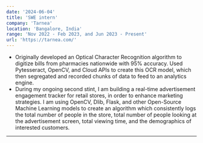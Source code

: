 ```yaml
---
date: '2024-06-04'
title: 'SWE intern'
company: 'Tarnea'
location: 'Bangalore, India'
range: 'Nov 2022 - Feb 2023, and Jun 2023 - Present'
url: 'https://tarnea.com/'
---
```


- Originally developed an Optical Character Recognition algorithm to digitize bills from pharmacies nationwide with 95% accuracy. Used Pytesseract, OpenCV, and Cloud APIs to create this OCR model, which then segregated and recorded chunks of data to feed to an analytics engine.
- During my ongoing second stint, I am building a real-time advertisement engagement tracker for retail stores, in order to enhance marketing strategies. I am using OpenCV, Dlib, Flask, and other Open-Source Machine Learning models to create an algorithm which consistently logs the total number of people in the store, total number of people looking at the advertisement screen, total viewing time, and the demographics of interested customers.

---
